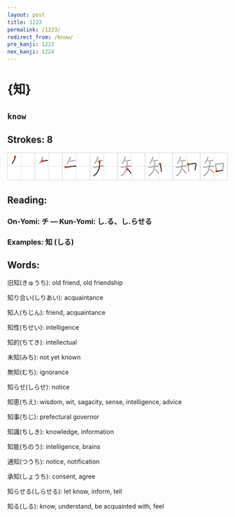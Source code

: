 ```yaml
---
layout: post
title: 1223
permalink: /1223/
redirect_from: /know/
pre_kanji: 1222
nex_kanji: 1224
---
```


# {知}

## `know`

## Strokes: 8

<div class="stroke"><img src="../images/E79FA5.png" /></div>

## Reading:

### On-Yomi: チ &mdash; Kun-Yomi: し.る、し.らせる

### Examples: 知 (しる)

## Words:

旧知(きゅうち): old friend, old friendship

知り合い(しりあい): acquaintance

知人(ちじん): friend, acquaintance

知性(ちせい): intelligence

知的(ちてき): intellectual

未知(みち): not yet known

無知(むち): ignorance

知らせ(しらせ): notice

知恵(ちえ): wisdom, wit, sagacity, sense, intelligence, advice

知事(ちじ): prefectural governor

知識(ちしき): knowledge, information

知能(ちのう): intelligence, brains

通知(つうち): notice, notification

承知(しょうち): consent, agree

知らせる(しらせる): let know, inform, tell

知る(しる): know, understand, be acquainted with, feel
